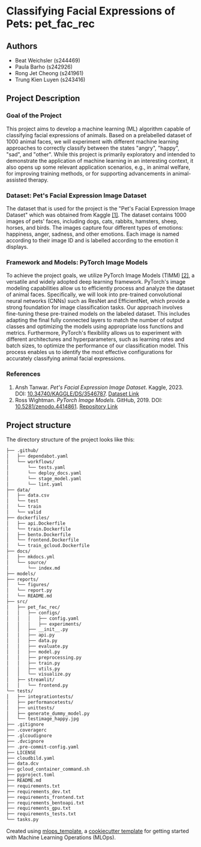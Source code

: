 # Classifying Facial Expressions of Pets: pet_fac_rec


## Authors
- Beat Weichsler (s244469)
- Paula Barho (s242926)
- Rong Jet Cheong (s241961)
- Trung Kien Luyen (s243416)


## Project Description

### Goal of the Project
This project aims to develop a machine learning (ML) algorithm capable of classifying facial expressions of animals. Based on a prelabelled dataset of 1000 animal faces, we will experiment with different machine learning approaches to correctly classify between the states "angry", "happy", "sad", and "other". While this project is primarily exploratory and intended to demonstrate the application of machine learning in an interesting context, it also opens up some relevant application scenarios, e.g., in animal welfare, for improving training methods, or for supporting advancements in animal-assisted therapy.

### Dataset: Pet's Facial Expression Image Dataset
The dataset that is used for the project is the "Pet's Facial Expression Image Dataset" which was obtained from Kaggle [\[1\]](#references). The dataset contains 1000 images of pets' faces, including dogs, cats, rabbits, hamsters, sheep, horses, and birds. The images capture four different types of emotions: happiness, anger, sadness, and other emotions. Each image is named according to their image ID and is labelled according to the emotion it displays.

### Framework and Models: PyTorch Image Models
To achieve the project goals, we utilize PyTorch Image Models (TIMM) [\[2\]](#references), a versatile and widely adopted deep learning framework. PyTorch's image modeling capabilities allow us to efficiently process and analyze the dataset of animal faces. Specifically, we will look into pre-trained convolutional neural networks (CNNs) such as ResNet and EfficientNet, which provide a strong foundation for image classification tasks. Our approach involves fine-tuning these pre-trained models on the labeled dataset. This includes adapting the final fully connected layers to match the number of output classes and optimizing the models using appropriate loss functions and metrics. Furthermore, PyTorch's flexibility allows us to experiment with different architectures and hyperparameters, such as learning rates and batch sizes, to optimize the performance of our classification model. This process enables us to identify the most effective configurations for accurately classifying animal facial expressions.

### References
1. Ansh Tanwar. *Pet's Facial Expression Image Dataset*. Kaggle, 2023. DOI: [10.34740/KAGGLE/DS/3546787](https://doi.org/10.34740/KAGGLE/DS/3546787). [Dataset Link](https://www.kaggle.com/ds/3546787)
2. Ross Wightman. *PyTorch Image Models*. GitHub, 2019. DOI: [10.5281/zenodo.4414861](https://doi.org/10.5281/zenodo.4414861). [Repository Link](https://github.com/rwightman/pytorch-image-models)


## Project structure

The directory structure of the project looks like this:
```txt
├── .github/                  
│   ├── dependabot.yaml
│   └── workflows/
│       └── tests.yaml
│       └── deploy_docs.yaml
│       └── stage_model.yaml
│       └── lint.yaml
├── data/                     
│   ├── data.csv
│   └── test
│   └── train
│   └── valid
├── dockerfiles/              
│   ├── api.Dockerfile
│   └── train.Dockerfile
│   ├── bento.Dockerfile
│   └── frontend.Dockerfile
│   └── train_gcloud.Dockerfile
├── docs/                     
│   ├── mkdocs.yml
│   └── source/
│       └── index.md
├── models/                   
├── reports/                 
│   └── figures/
│   └── report.py
│   └── README.md
├── src/                      
│   ├── pet_fac_rec/
│   │   ├── configs/
│   │   │   ├── config.yaml
│   │   │   ├── experiments/
│   │   ├── __init__.py
│   │   ├── api.py
│   │   ├── data.py
│   │   ├── evaluate.py
│   │   ├── model.py
│   │   ├── preprocessing.py
│   │   ├── train.py
│   │   ├── utils.py
│   │   └── visualize.py
│   ├── streamlit/
│   │   └── frontend.py
└── tests/                    
│   ├── integrationtests/
│   ├── performancetests/
│   ├── unittests/
│   ├── generate_dummy_model.py
│   └── testimage_happy.jpg
├── .gitignore
├── .coveragerc
├── .glcoudignore
├── .dvcignore
├── .pre-commit-config.yaml
├── LICENSE
├── cloudbild.yaml           
├── data.dcv         
├── gcloud_container_command.sh     
├── pyproject.toml            
├── README.md                 
├── requirements.txt          
├── requirements_dev.txt
├── requirements_frontend.txt
├── requirements_bentoapi.txt
├── requirements_gpu.txt
├── requirements_tests.txt  
└── tasks.py                 
```

Created using [mlops_template](https://github.com/SkafteNicki/mlops_template),
a [cookiecutter template](https://github.com/cookiecutter/cookiecutter) for getting
started with Machine Learning Operations (MLOps).

